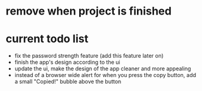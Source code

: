 # remove when project is finished

# current todo list

- fix the password strength feature (add this feature later on)
- finish the app's design according to the ui
- update the ui, make the design of the app cleaner and more appealing
- instead of a browser wide alert for when you press the copy button, add a small "Copied!" bubble above the button
